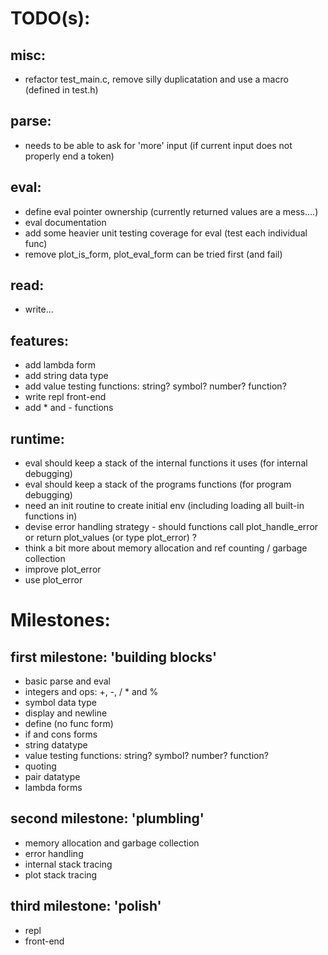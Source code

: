 TODO(s):
=====

misc:
-----
* refactor test_main.c, remove silly duplicatation and use a macro (defined in test.h)

parse:
------
* needs to be able to ask for 'more' input (if current input does not properly end a token)

eval:
-----
* define eval pointer ownership (currently returned values are a mess....)
* eval documentation
* add some heavier unit testing coverage for eval (test each individual func)
* remove plot_is_form, plot_eval_form can be tried first (and fail)

read:
-----
* write...

features:
---------
* add lambda form
* add string data type
* add value testing functions: string? symbol? number? function?
* write repl front-end
* add * and - functions

runtime:
---------
* eval should keep a stack of the internal functions it uses (for internal debugging)
* eval should keep a stack of the programs functions (for program debugging)
* need an init routine to create initial env (including loading all built-in functions in)
* devise error handling strategy - should functions call plot_handle_error or return plot_values (or type plot_error) ?
* think a bit more about memory allocation and ref counting / garbage collection
* improve plot_error
* use plot_error

Milestones:
===========

first milestone: 'building blocks'
----------------
* basic parse and eval
* integers and ops: +, -, / * and %
* symbol data type
* display and newline
* define (no func form)
* if and cons forms
* string datatype
* value testing functions: string? symbol? number? function?
* quoting
* pair datatype
* lambda forms

second milestone: 'plumbling'
---------------
* memory allocation and garbage collection
* error handling
* internal stack tracing
* plot stack tracing

third milestone: 'polish'
----------------
* repl
* front-end





